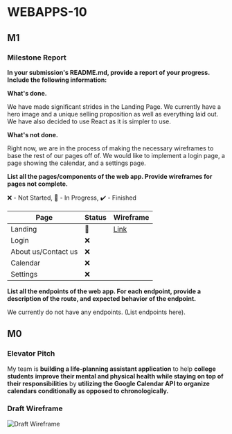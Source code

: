 # WEBAPPS-10

## M1

### Milestone Report

**In your submission's README.md, provide a report of your progress. Include the following information:**

**What's done.**

We have made significant strides in the Landing Page. We currently have a hero image and a unique selling proposition as well as everything laid out. We have also decided
to use React as it is simpler to use.

**What's not done.**

Right now, we are in the process of making the necessary wireframes to base the rest of our pages off of. We would like to implement a login page, a page showing the calendar, and a settings page.

**List all the pages/components of the web app. Provide wireframes for pages not complete.**

❌ - Not Started, 🔶 - In Progress, ✔️ - Finished

Page | Status | Wireframe 
--- | --- | --- 
Landing | 🔶 | [Link](https://cdn.discordapp.com/attachments/890627955439599616/895855229852078110/unknown.png)
Login | ❌ | 
About us/Contact us | ❌ | 
Calendar | ❌ | 
Settings | ❌ |

**List all the endpoints of the web app. For each endpoint, provide a description of the route, and expected behavior of the endpoint.**

We currently do not have any endpoints. (List endpoints here).

## M0

### Elevator Pitch

My team is **building a life-planning assistant application** to help **college students** **improve their mental and physical health while staying on top of their responsibilities** by **utilizing the Google Calendar API to organize calendars conditionally as opposed to chronologically.**

### Draft Wireframe

![Draft Wireframe](https://cdn.discordapp.com/attachments/878271460697841675/892921014080639046/unknown.png)

